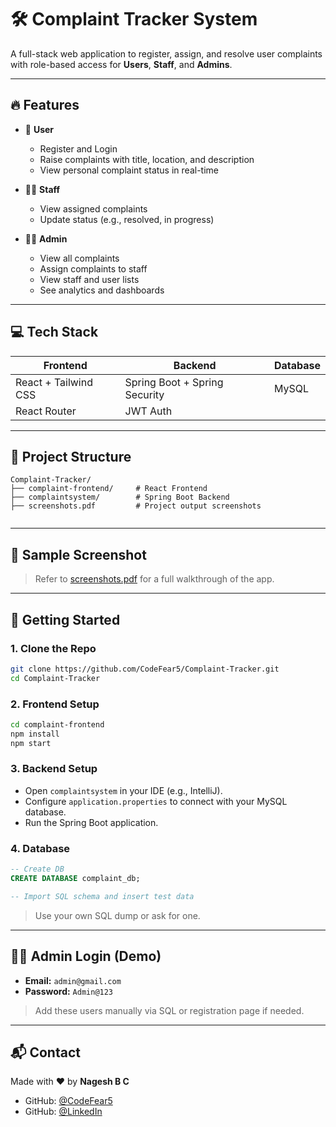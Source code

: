 # 🛠 Complaint Tracker System

A full-stack web application to register, assign, and resolve user complaints with role-based access for **Users**, **Staff**, and **Admins**.

---

## 🔥 Features

- 👤 **User**
  - Register and Login
  - Raise complaints with title, location, and description
  - View personal complaint status in real-time

- 👨‍🔧 **Staff**
  - View assigned complaints
  - Update status (e.g., resolved, in progress)

- 🧑‍💼 **Admin**
  - View all complaints
  - Assign complaints to staff
  - View staff and user lists
  - See analytics and dashboards

---

## 💻 Tech Stack

| Frontend      | Backend        | Database |
|---------------|----------------|----------|
| React + Tailwind CSS | Spring Boot + Spring Security | MySQL     |
| React Router  | JWT Auth       |          |

---

## 🧭 Project Structure

```
Complaint-Tracker/
├── complaint-frontend/     # React Frontend
├── complaintsystem/        # Spring Boot Backend
├── screenshots.pdf         # Project output screenshots
 
```

---

## 📸 Sample Screenshot

 

> Refer to [screenshots.pdf](screenshots.pdf) for a full walkthrough of the app.

---

## 🚀 Getting Started

### 1. Clone the Repo

```bash
git clone https://github.com/CodeFear5/Complaint-Tracker.git
cd Complaint-Tracker
```

### 2. Frontend Setup

```bash
cd complaint-frontend
npm install
npm start
```

### 3. Backend Setup

- Open `complaintsystem` in your IDE (e.g., IntelliJ).
- Configure `application.properties` to connect with your MySQL database.
- Run the Spring Boot application.

### 4. Database

```sql
-- Create DB
CREATE DATABASE complaint_db;

-- Import SQL schema and insert test data
```

> Use your own SQL dump or ask for one.

---

## 🧑‍🔧 Admin Login (Demo)

- **Email:** `admin@gmail.com`
- **Password:** `Admin@123`

> Add these users manually via SQL or registration page if needed.

---

## 📬 Contact

Made with ❤️ by **Nagesh B C**

- GitHub: [@CodeFear5](https://github.com/CodeFear5)
- GitHub: [@LinkedIn](https://www.linkedin.com/in/nagesh-b-c-b5614b254/)
